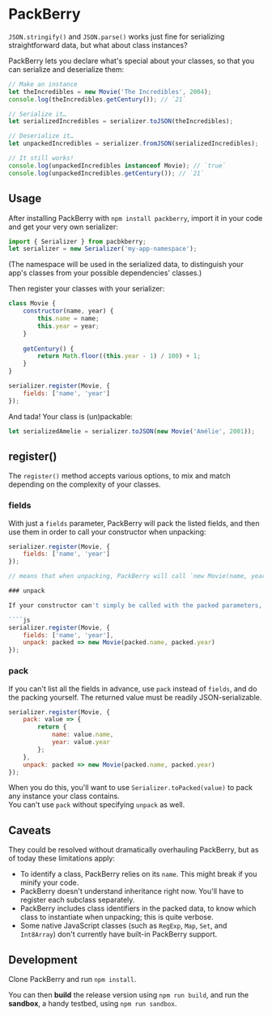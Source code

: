 # PackBerry

`JSON.stringify()` and `JSON.parse()` works just fine for serializing straightforward data, but what about class instances?

PackBerry lets you declare what's special about your classes, so that you can serialize and deserialize them:

````js
// Make an instance
let theIncredibles = new Movie('The Incredibles', 2004);
console.log(theIncredibles.getCentury()); // `21`

// Serialize it…
let serializedIncredibles = serializer.toJSON(theIncredibles);

// Deserialize it…
let unpackedIncredibles = serializer.fromJSON(serializedIncredibles);

// It still works!
console.log(unpackedIncredibles instanceof Movie); // `true`
console.log(unpackedIncredibles.getCentury()); // `21`

````

## Usage

After installing PackBerry with `npm install packberry`, import it in your code and get your very own serializer:

````js
import { Serializer } from pacbkberry;
let serializer = new Serializer('my-app-namespace');
````

(The namespace will be used in the serialized data, to distinguish your app's classes from your possible dependencies' classes.)

Then register your classes with your serializer:

````js
class Movie {
	constructor(name, year) {
		this.name = name;
		this.year = year;
	}
	
	getCentury() {
		return Math.floor((this.year - 1) / 100) + 1;
	}
}

serializer.register(Movie, {
	fields: ['name', 'year']
});
````

And tada! Your class is (un)packable:

````js
let serializedAmelie = serializer.toJSON(new Movie('Amélie', 2001));
````

## register()

The `register()` method accepts various options, to mix and match depending on the complexity of your classes.

### fields

With just a `fields` parameter, PackBerry will pack the listed fields, and then use them in order to call your constructor when unpacking:

````js
serializer.register(Movie, {
	fields: ['name', 'year']
});

// means that when unpacking, PackBerry will call `new Movie(name, year)`

### unpack

If your constructor can't simply be called with the packed parameters, you can tell PackBerry how to make instances using `unpack`:

````js
serializer.register(Movie, {
	fields: ['name', 'year'],
	unpack: packed => new Movie(packed.name, packed.year)
});
````

### pack

If you can't list all the fields in advance, use `pack` instead of `fields`, and do the packing yourself. The returned value must be readily JSON-serializable.

````js
serializer.register(Movie, {
	pack: value => {
		return {
			name: value.name,
			year: value.year
		};
	},
	unpack: packed => new Movie(packed.name, packed.year)
});
````

When you do this, you'll want to use `Serializer.toPacked(value)` to pack any instance your class contains.  
You can't use `pack` without specifying `unpack` as well.

## Caveats

They could be resolved without dramatically overhauling PackBerry, but as of today these limitations apply:

- To identify a class, PackBerry relies on its `name`. This might break if you minify your code.
- PackBerry doesn't understand inheritance right now. You'll have to register each subclass separately.
- PackBerry includes class identifiers in the packed data, to know which class to instantiate when unpacking; this is quite verbose.
- Some native JavaScript classes (such as `RegExp`, `Map`, `Set`, and `Int8Array`) don't currently have built-in PackBerry support.

## Development

Clone PackBerry and run `npm install`.

You can then **build** the release version using `npm run build`, and run the **sandbox**, a handy testbed, using `npm run sandbox`.
